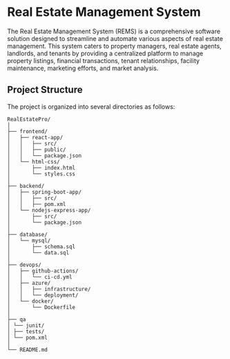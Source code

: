 # Real Estate Management System
 The Real Estate Management System (REMS) is a comprehensive software solution designed to streamline and automate various aspects of real estate management. This system caters to property managers, real estate agents, landlords, and tenants by providing a centralized platform to manage property listings, financial transactions, tenant relationships, facility maintenance, marketing efforts, and market analysis.
## Project Structure

The project is organized into several directories as follows:

```plaintext
RealEstatePro/
│
├── frontend/
│   ├── react-app/
│   │   ├── src/
│   │   ├── public/
│   │   └── package.json
│   └── html-css/
│       ├── index.html
│       └── styles.css
│
├── backend/
│   ├── spring-boot-app/
│   │   ├── src/
│   │   ├── pom.xml
│   └── nodejs-express-app/
│       ├── src/
│       └── package.json
│
├── database/
│   └── mysql/
│       ├── schema.sql
│       └── data.sql
│
├── devops/
│   ├── github-actions/
│   │   └── ci-cd.yml
│   ├── azure/
│   │   ├── infrastructure/
│   │   └── deployment/
│   └── docker/
│       └── Dockerfile
│
├── qa
│ └── junit/
│ ├── tests/
│ └── pom.xml
│
└── README.md
